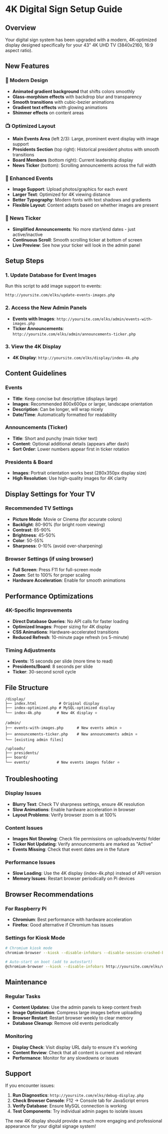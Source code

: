 # 4K Digital Sign Setup Guide

## Overview

Your digital sign system has been upgraded with a modern, 4K-optimized display designed specifically for your 43" 4K UHD TV (3840x2160, 16:9 aspect ratio).

## New Features

### 🎨 Modern Design
- **Animated gradient background** that shifts colors smoothly
- **Glass-morphism effects** with backdrop blur and transparency
- **Smooth transitions** with cubic-bezier animations
- **Gradient text effects** with glowing animations
- **Shimmer effects** on content areas

### 📺 Optimized Layout
- **Main Events Area** (left 2/3): Large, prominent event display with image support
- **Presidents Section** (top right): Historical president photos with smooth transitions
- **Board Members** (bottom right): Current leadership display
- **News Ticker** (bottom): Scrolling announcements across the full width

### 🎉 Enhanced Events
- **Image Support**: Upload photos/graphics for each event
- **Larger Text**: Optimized for 4K viewing distance
- **Better Typography**: Modern fonts with text shadows and gradients
- **Flexible Layout**: Content adapts based on whether images are present

### 📢 News Ticker
- **Simplified Announcements**: No more start/end dates - just active/inactive
- **Continuous Scroll**: Smooth scrolling ticker at bottom of screen
- **Live Preview**: See how your ticker will look in the admin panel

## Setup Steps

### 1. Update Database for Event Images

Run this script to add image support to events:
```
http://yoursite.com/elks/update-events-images.php
```

### 2. Access the New Admin Panels

- **Events with Images**: `http://yoursite.com/elks/admin/events-with-images.php`
- **Ticker Announcements**: `http://yoursite.com/elks/admin/announcements-ticker.php`

### 3. View the 4K Display

- **4K Display**: `http://yoursite.com/elks/display/index-4k.php`

## Content Guidelines

### Events
- **Title**: Keep concise but descriptive (displays large)
- **Images**: Recommended 800x600px or larger, landscape orientation
- **Description**: Can be longer, will wrap nicely
- **Date/Time**: Automatically formatted for readability

### Announcements (Ticker)
- **Title**: Short and punchy (main ticker text)
- **Content**: Optional additional details (appears after dash)
- **Sort Order**: Lower numbers appear first in ticker rotation

### Presidents & Board
- **Images**: Portrait orientation works best (280x350px display size)
- **High Resolution**: Use high-quality images for 4K clarity

## Display Settings for Your TV

### Recommended TV Settings
- **Picture Mode**: Movie or Cinema (for accurate colors)
- **Backlight**: 80-90% (for bright room viewing)
- **Contrast**: 85-90%
- **Brightness**: 45-50%
- **Color**: 50-55%
- **Sharpness**: 0-10% (avoid over-sharpening)

### Browser Settings (if using browser)
- **Full Screen**: Press F11 for full-screen mode
- **Zoom**: Set to 100% for proper scaling
- **Hardware Acceleration**: Enable for smooth animations

## Performance Optimizations

### 4K-Specific Improvements
- **Direct Database Queries**: No API calls for faster loading
- **Optimized Images**: Proper sizing for 4K display
- **CSS Animations**: Hardware-accelerated transitions
- **Reduced Refresh**: 10-minute page refresh (vs 5-minute)

### Timing Adjustments
- **Events**: 15 seconds per slide (more time to read)
- **Presidents/Board**: 8 seconds per slide
- **Ticker**: 30-second scroll cycle

## File Structure

```
/display/
├── index.html          # Original display
├── index-optimized.php # MySQL-optimized display
└── index-4k.php       # New 4K display ⭐

/admin/
├── events-with-images.php      # New events admin ⭐
├── announcements-ticker.php    # New announcements admin ⭐
└── [existing admin files]

/uploads/
├── presidents/
├── board/
└── events/            # New events images folder ⭐
```

## Troubleshooting

### Display Issues
- **Blurry Text**: Check TV sharpness settings, ensure 4K resolution
- **Slow Animations**: Enable hardware acceleration in browser
- **Layout Problems**: Verify browser zoom is at 100%

### Content Issues
- **Images Not Showing**: Check file permissions on uploads/events/ folder
- **Ticker Not Updating**: Verify announcements are marked as "Active"
- **Events Missing**: Check that event dates are in the future

### Performance Issues
- **Slow Loading**: Use the 4K display (index-4k.php) instead of API version
- **Memory Issues**: Restart browser periodically on Pi devices

## Browser Recommendations

### For Raspberry Pi
- **Chromium**: Best performance with hardware acceleration
- **Firefox**: Good alternative if Chromium has issues

### Settings for Kiosk Mode
```bash
# Chromium kiosk mode
chromium-browser --kiosk --disable-infobars --disable-session-crashed-bubble http://yoursite.com/elks/display/index-4k.php

# Auto-start on boot (add to autostart)
@chromium-browser --kiosk --disable-infobars http://yoursite.com/elks/display/index-4k.php
```

## Maintenance

### Regular Tasks
- **Content Updates**: Use the admin panels to keep content fresh
- **Image Optimization**: Compress large images before uploading
- **Browser Restart**: Restart browser weekly to clear memory
- **Database Cleanup**: Remove old events periodically

### Monitoring
- **Display Check**: Visit display URL daily to ensure it's working
- **Content Review**: Check that all content is current and relevant
- **Performance**: Monitor for any slowdowns or issues

## Support

If you encounter issues:

1. **Run Diagnostics**: `http://yoursite.com/elks/debug-display.php`
2. **Check Browser Console**: F12 → Console tab for JavaScript errors
3. **Verify Database**: Ensure MySQL connection is working
4. **Test Components**: Try individual admin pages to isolate issues

The new 4K display should provide a much more engaging and professional appearance for your digital signage system!
